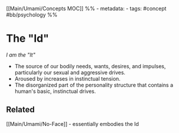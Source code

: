 [[Main/Umami/Concepts MOC]]
%% - metadata:
	- tags: #concept #bb/psychology %%
# The "Id"
*I am the "It"*  

- The source of our bodily needs, wants, desires, and impulses, particularly our sexual and aggressive drives. 
- Aroused by increases in instinctual tension.
- The disorganized part of the personality structure that contains a human's basic, instinctual drives. 

## Related
[[Main/Umami/No-Face]] - essentially embodies the Id